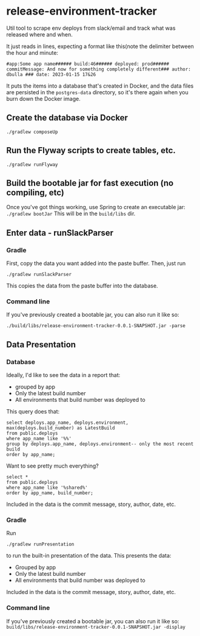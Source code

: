 # release-environment-tracker

Util tool to scrape env deploys from slack/email and track what was released where and when.

It just reads in lines, expecting a format like this(note the delimiter between the hour and minute:

```
#app:Some app name###### build:46###### deployed: prod###### commitMessage: And now for something completely different### author: dbulla ### date: 2023-01-15 17&26
```

It puts the items into a database that's created in Docker, and the data files are persisted in the `postgres-data`
directory,
so it's there again when you burn down the Docker image.

## Create the database via Docker

`./gradlew composeUp`

## Run the Flyway scripts to create tables, etc.

`./gradlew runFlyway`

## Build the bootable jar for fast execution (no compiling, etc)

Once you've got things working, use Spring to create an executable jar:
`./gradlew bootJar`
This will be in the `build/libs` dir.

## Enter data - runSlackParser

### Gradle

First, copy the data you want added into the paste buffer. Then, just run

`./gradlew runSlackParser`

This copies the data from the paste buffer into the database.

### Command line

If you've previously created a bootable jar, you can also run it like so:

`./build/libs/release-environment-tracker-0.0.1-SNAPSHOT.jar -parse`

## Data Presentation

### Database

Ideally, I'd like to see the data in a report that:

- grouped by app
- Only the latest build number
- All environments that build number was deployed to

This query does that:

```postgresql
select deploys.app_name, deploys.environment, max(deploys.build_number) as LatestBuild
from public.deploys
where app_name like '%%'
group by deploys.app_name, deploys.environment-- only the most recent build 
order by app_name;
```

Want to see pretty much everything?

```postgresql
select *
from public.deploys
where app_name like '%shared%'
order by app_name, build_number;

```

Included in the data is the commit message, story, author, date, etc.

### Gradle

Run

`./gradlew runPresentation`

to run the built-in presentation of the data. This presents the data:

- Grouped by app
- Only the latest build number
- All environments that build number was deployed to

Included in the data is the commit message, story, author, date, etc.

### Command line

If you've previously created a bootable jar, you can also run it like so:
`build/libs/release-environment-tracker-0.0.1-SNAPSHOT.jar -display`



